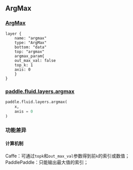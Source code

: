 ## ArgMax


### [ArgMax](http://caffe.berkeleyvision.org/tutorial/layers/argmax.html)
```
layer {
    name: "argmax"
    type: "ArgMax"
    bottom: "data"
    top: "argmax"	
    argmax_param{
	out_max_val: false
	top_k: 1
	axis: 0
    }
}
```


### [paddle.fluid.layers.argmax](http://paddlepaddle.org/documentation/docs/zh/1.3/api_cn/layers_cn.html#permalink-204-argmax)
```python
paddle.fluid.layers.argmax(
    x,
    axis = 0
)
```  

### 功能差异
#### 计算机制
Caffe：可通过`topk`和`out_max_val`参数得到前`k`的索引或数值；                            
PaddlePaddle：只能输出最大值的索引；
